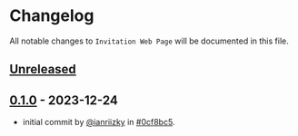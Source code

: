 # Changelog

All notable changes to `Invitation Web Page` will be documented in this file.

## [Unreleased](https://github.com/ianriizky/invitation/compare/0.1.0...develop)

## [0.1.0](https://github.com/ianriizky/invitation/releases/tag/0.1.0) - 2023-12-24

- initial commit by [@ianriizky](https://github.com/ianriizky) in [#0cf8bc5](https://github.com/ianriizky/invitation/commit/0cf8bc513af382d584ad997868b3d64052d65e5d).
